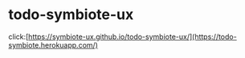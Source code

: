 # todo-symbiote-ux

click:[https://symbiote-ux.github.io/todo-symbiote-ux/](https://todo-symbiote.herokuapp.com/)
